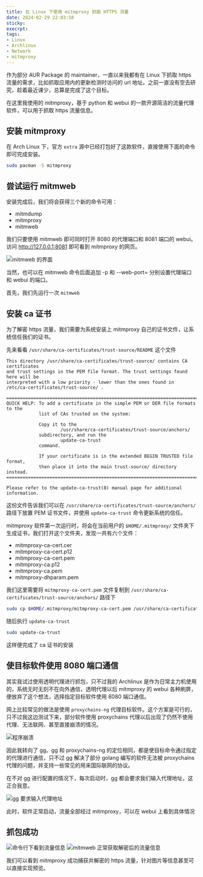 ```yaml
---
title: 在 Linux 下使用 mitmproxy 抓取 HTTPS 流量
date: 2024-02-29 22:03:58
sticky:
execrpt:
tags:
- Linux
- Archlinux
- Network
- mitmproxy
---
```


作为部分 AUR Package 的 maintainer，一直以来我都有在 Linux 下抓取 https 流量的需求，比如抓取应用内的更新检测时访问的 url 地址。之前一直没有空去研究，趁着最近课少，总算是完成了这个目标。

在这里我使用的 mitmproxy，基于 python 和 webui 的一款开源简洁的流量代理软件，可以用于抓取 https 流量信息。

## 安装 mitmproxy

在 Arch Linux 下，官方 `extra` 源中已经打包好了这款软件，直接使用下面的命令即可完成安装。

```bash
sudo pacman -S mitmproxy
```

## 尝试运行 mitmweb

安装完成后，我们将会获得三个新的命令可用：

- mitmdump
- mitmproxy
- mitmweb

我们只要使用 mitmweb 即可同时打开 8080 的代理端口和 8081 端口的 webui。访问 http://127.0.0.1:8081 即可看到 mitmproxy 的网页。

![mitmweb 的界面](https://static.031130.xyz/uploads/2024/08/12/65e092503d5bb.webp)

当然，也可以在 mitmweb 命令后面追加 -p <PORT> 和 --web-port=<PORT> 分别设置代理端口和 webui 的端口。

首先，我们先运行一次 `mitmweb`

## 安装 ca 证书

为了解密 https 流量，我们需要为系统安装上 mitmproxy 自己的证书文件，让系统信任我们的证书。

先来看看 `/usr/share/ca-certificates/trust-source/README` 这个文件

```
This directory /usr/share/ca-certificates/trust-source/ contains CA certificates
and trust settings in the PEM file format. The trust settings found here will be
interpreted with a low priority - lower than the ones found in 
/etc/ca-certificates/trust-source/ .

=============================================================================
QUICK HELP: To add a certificate in the simple PEM or DER file formats to the
            list of CAs trusted on the system:

            Copy it to the
                    /usr/share/ca-certificates/trust-source/anchors/
            subdirectory, and run the
                    update-ca-trust
            command.

            If your certificate is in the extended BEGIN TRUSTED file format,
            then place it into the main trust-source/ directory instead.
=============================================================================

Please refer to the update-ca-trust(8) manual page for additional information.
```

这份文件告诉我们可以在 `/usr/share/ca-certificates/trust-source/anchors/` 路径下放置 PEM 证书文件，并使用 `update-ca-trust` 命令更新系统的信任。

mitmproxy 软件第一次运行时，将会在当前用户的 `$HOME/.mitmproxy/` 文件夹下生成证书，我们打开这个文件夹，发现一共有六个文件：

- mitmproxy-ca-cert.cer 
- mitmproxy-ca-cert.p12 
- mitmproxy-ca-cert.pem 
- mitmproxy-ca.p12 
- mitmproxy-ca.pem 
- mitmproxy-dhparam.pem

我们这里需要将 `mitmproxy-ca-cert.pem` 文件复制到 `/usr/share/ca-certificates/trust-source/anchors/` 路径下

```bash
sudo cp $HOME/.mitmproxy/mitmproxy-ca-cert.pem /usr/share/ca-certificates/trust-source/anchors/
```

随后执行 `update-ca-trust`

```bash
sudo update-ca-trust
```

这样便完成了 ca 证书的安装

## 使目标软件使用 8080 端口通信

其实我试过使用透明代理进行抓包，只不过我的 Archlinux 是作为日常主力机使用的，系统无时无刻不在向外通信，透明代理以后 mitmproxy 的 webui 各种刷屏，便放弃了这个想法，选择指定目标软件使用 8080 端口通信。

网上比较常见的做法是使用 `proxychains-ng` 代理目标软件。这个方案是可行的，只不过我这边测试下来，部分软件使用 proxychains 代理以后出现了仍然不使用代理、无法联网、甚至直接崩溃的情况。

![程序崩溃](https://static.031130.xyz/uploads/2024/08/12/65e09559dceef.webp)

因此我转向了 [gg](https://github.com/mzz2017/gg)。gg 和 proxychains-ng 的定位相同，都是使目标命令通过指定的代理进行通信，只不过 gg 解决了部分 golang 编写的软件无法被 proxychains 代理的问题，并支持一些常见的用来国际联网的协议。

在不对 gg 进行配置的情况下，每次启动时，gg 都会要求我们输入代理地址，这正合我意。

![gg 要求输入代理地址](https://static.031130.xyz/uploads/2024/08/12/65e0963840449.webp)

此时，软件正常启动，流量全部经过 mitmproxy，可以在 webui 上看到具体情况

## 抓包成功

![命令行下看到流量信息](https://static.031130.xyz/uploads/2024/08/12/65e097dfe1f17.webp)
![mitmweb 正常获取解密后的流量信息](https://static.031130.xyz/uploads/2024/08/12/65e09780dd2c0.webp)

我们可以看到 mitmproxy 成功捕获并解密的 https 流量，针对图片等信息甚至可以直接实现预览。
